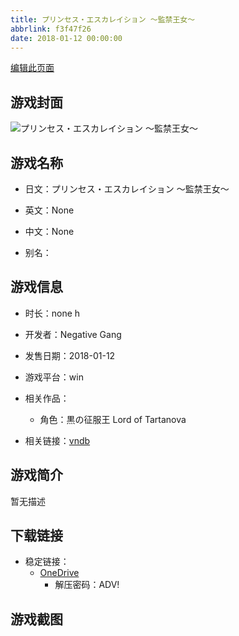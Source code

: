 ```yaml
---
title: プリンセス・エスカレイション ～監禁王女～
abbrlink: f3f47f26
date: 2018-01-12 00:00:00
---
```

[编辑此页面](https://github.com/ACG-3/ADV3-source/blob/main/source/_posts/games/%E3%83%97%E3%83%AA%E3%83%B3%E3%82%BB%E3%82%B9%E3%83%BB%E3%82%A8%E3%82%B9%E3%82%AB%E3%83%AC%E3%82%A4%E3%82%B7%E3%83%A7%E3%83%B3%20%EF%BD%9E%E7%9B%A3%E7%A6%81%E7%8E%8B%E5%A5%B3%EF%BD%9E.md)

## 游戏封面

![プリンセス・エスカレイション ～監禁王女～](https://pan.timero.xyz/onedrive/img_lib_001/%E3%83%97%E3%83%AA%E3%83%B3%E3%82%BB%E3%82%B9%E3%83%BB%E3%82%A8%E3%82%B9%E3%82%AB%E3%83%AC%E3%82%A4%E3%82%B7%E3%83%A7%E3%83%B3%20%EF%BD%9E%E7%9B%A3%E7%A6%81%E7%8E%8B%E5%A5%B3%EF%BD%9E_cover.avif)


## 游戏名称

- 日文：プリンセス・エスカレイション ～監禁王女～
- 英文：None
- 中文：None

- 别名：


## 游戏信息

- 时长：none h
- 开发者：Negative Gang
- 发售日期：2018-01-12
- 游戏平台：win
- 相关作品：
   - 角色：黒の征服王 Lord of Tartanova

- 相关链接：[vndb](https://vndb.org/v48523)


## 游戏简介

暂无描述


## 下载链接

- 稳定链接：
    - [OneDrive](https://pan.timero.xyz/onedrive/adv_lib_001/%E3%83%97%E3%83%AA%E3%83%B3%E3%82%BB%E3%82%B9%E3%83%BB%E3%82%A8%E3%82%B9%E3%82%AB%E3%83%AC%E3%82%A4%E3%82%B7%E3%83%A7%E3%83%B3%20%EF%BD%9E%E7%9B%A3%E7%A6%81%E7%8E%8B%E5%A5%B3%EF%BD%9E)
        - 解压密码：ADV!



## 游戏截图


